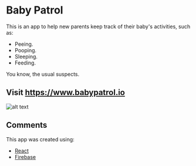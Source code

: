 # Baby Patrol

This is an app to help new parents keep track of their baby's activities, such as:

* Peeing.
* Pooping.
* Sleeping.
* Feeding.

You know, the usual suspects.

## Visit https://www.babypatrol.io

![alt text][screenshot]

[screenshot]: https://i.imgur.com/o8jvbai.png "Screenshot of Baby Patrol App"

## Comments
This app was created using:
* [React](https://reactjs.org)
* [Firebase](https://firebase.google.com)